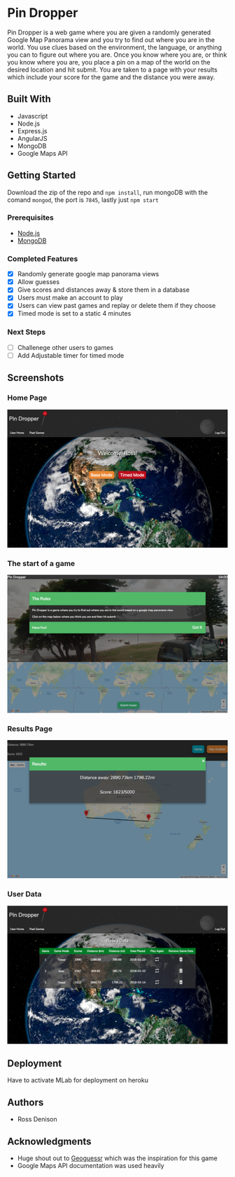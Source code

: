 # Pin Dropper

Pin Dropper is a web game where you are given a randomly generated Google Map Panorama view and you try to find out where you are in the world. You use clues based on the environment, the language, or anything you can to figure out where you are. Once you know where you are, or think you know where you are, you place a pin on a map of the world on the desired location and hit submit. You are taken to a page with your results which include your score for the game and the distance you were away.

## Built With

 - Javascript
 - Node.js
 - Express.js
 - AngularJS
 - MongoDB
 - Google Maps API

## Getting Started

Download the zip of the repo and `npm install`, run mongoDB with the comand `mongod`, the port is `7845`, lastly just `npm start`

### Prerequisites

- [Node.js](https://nodejs.org/en/)
- [MongoDB](https://www.mongodb.com/)

### Completed Features

- [x] Randomly generate google map panorama views
- [x] Allow guesses
- [x] Give scores and distances away & store them in a database
- [x] Users must make an account to play
- [x] Users can view past games and replay or delete them if they choose
- [x] Timed mode is set to a static 4 minutes

### Next Steps

- [ ] Challenege other users to games
- [ ] Add Adjustable timer for timed mode

## Screenshots

### Home Page
![alt text](https://github.com/RossDenisauce/solo-project-pin-dropper/blob/master/server/public/images/Home-page.png)
### The start of a game
![alt text](https://github.com/RossDenisauce/solo-project-pin-dropper/blob/master/server/public/images/Start-game.png)
### Results Page
![alt text](https://github.com/RossDenisauce/solo-project-pin-dropper/blob/master/server/public/images/Result-page.png)
### User Data
![alt text](https://github.com/RossDenisauce/solo-project-pin-dropper/blob/master/server/public/images/User-data.png)

## Deployment

Have to activate MLab for deployment on heroku

## Authors

* Ross Denison

## Acknowledgments

* Huge shout out to [Geoguessr](https://geoguessr.com/) which was the inspiration for this game
* Google Maps API documentation was used heavily

